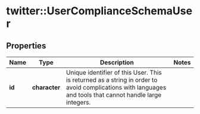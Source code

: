 # twitter::UserComplianceSchemaUser


## Properties
Name | Type | Description | Notes
------------ | ------------- | ------------- | -------------
**id** | **character** | Unique identifier of this User. This is returned as a string in order to avoid complications with languages and tools that cannot handle large integers. | 


